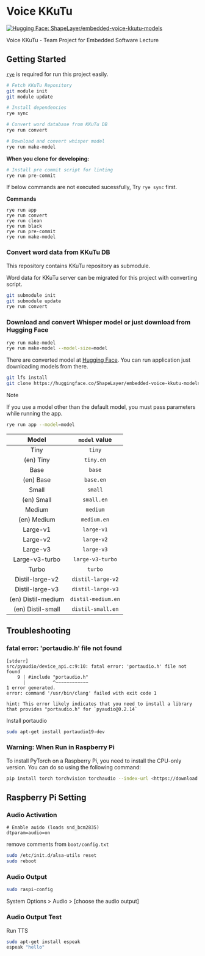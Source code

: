 # Voice KKuTu

[![Hugging Face: ShapeLayer/embedded-voice-kkutu-models](https://img.shields.io/badge/%F0%9F%A4%97-ShapeLayer%2fembedded--voice--kkutu--models-yellow)](https://huggingface.co/ShapeLayer/embedded-voice-kkutu-models)

Voice KKuTu - Team Project for Embedded Software Lecture

## Getting Started

[`rye`](https://rye.astral.sh) is required for run this project easily.

```sh
# Fetch KKuTu Repository
git module init
git module update

# Install dependencies
rye sync

# Convert word database from KKuTu DB
rye run convert

# Download and convert whisper model
rye run make-model
```

**When you clone for developing:**
```sh
# Install pre commit script for linting
rye run pre-commit
```

If below commands are not executed sucessfully, Try `rye sync` first.

**Commands**
```
rye run app
rye run convert
rye run clean
rye run black
rye run pre-commit
rye run make-model
```

### Convert word data from KKuTu DB
This repository contains KKuTu repository as submodule.  

Word data for KKuTu server can be migrated for this project with converting script.

```sh
git submodule init
git submodule update
rye run convert
```

### Download and convert Whisper model or just download from Hugging Face

```sh
rye run make-model
rye run make-model --model-size=model
```

There are converted model at [Hugging Face](https://huggingface.co/ShapeLayer/embedded-voice-kkutu-models). You can run application just downloading models from there.

```sh
git lfs install
git clone https://huggingface.co/ShapeLayer/embedded-voice-kkutu-models models
```

> [!NOTE]
> If you use a model other than the default model, you must pass parameters while running the app.

```sh
rye run app --model=model
```

| Model | `model` value |
| :-: | :-: |
| Tiny | `tiny` |
| (en) Tiny | `tiny.en` |
| Base | `base` |
| (en) Base | `base.en` |
| Small | `small` |
| (en) Small | `small.en` |
| Medium | `medium` |
| (en) Medium | `medium.en` |
| Large-v1 | `large-v1` |
| Large-v2 | `large-v2` |
| Large-v3 | `large-v3` |
| Large-v3-turbo | `large-v3-turbo` |
| Turbo | `turbo` |
| Distil-large-v2 | `distil-large-v2` |
| Distil-large-v3 | `distil-large-v3` |
| (en) Distil-medium | `distil-medium.en` |
| (en) Distil-small | `distil-small.en` |

## Troubleshooting

### fatal error: 'portaudio.h' file not found

```
[stderr]
src/pyaudio/device_api.c:9:10: fatal error: 'portaudio.h' file not found
    9 | #include "portaudio.h"
      |          ^~~~~~~~~~~~~
1 error generated.
error: command '/usr/bin/clang' failed with exit code 1

hint: This error likely indicates that you need to install a library that provides "portaudio.h" for `pyaudio@0.2.14`
```

Install portaudio
```sh
sudo apt-get install portaudio19-dev  
```


### Warning: When Run in Raspberry Pi
To install PyTorch on a Raspberry Pi, you need to install the CPU-only version. You can do so using the following command:
```sh
pip install torch torchvision torchaudio --index-url <https://download.pytorch.org/whl/cpu>

```


## Raspberry Pi Setting

### Audio Activation
```
# Enable auido (loads snd_bcm2835)
dtparam=audio=on
```
remove comments from `boot/config.txt`

```sh
sudo /etc/init.d/alsa-utils reset
sudo reboot
```


### Audio Output
```sh
sudo raspi-config
```
System Options > Audio > [choose the audio output]

### Audio Output Test
Run TTS
```sh
sudo apt-get install espeak
espeak "hello"
```
